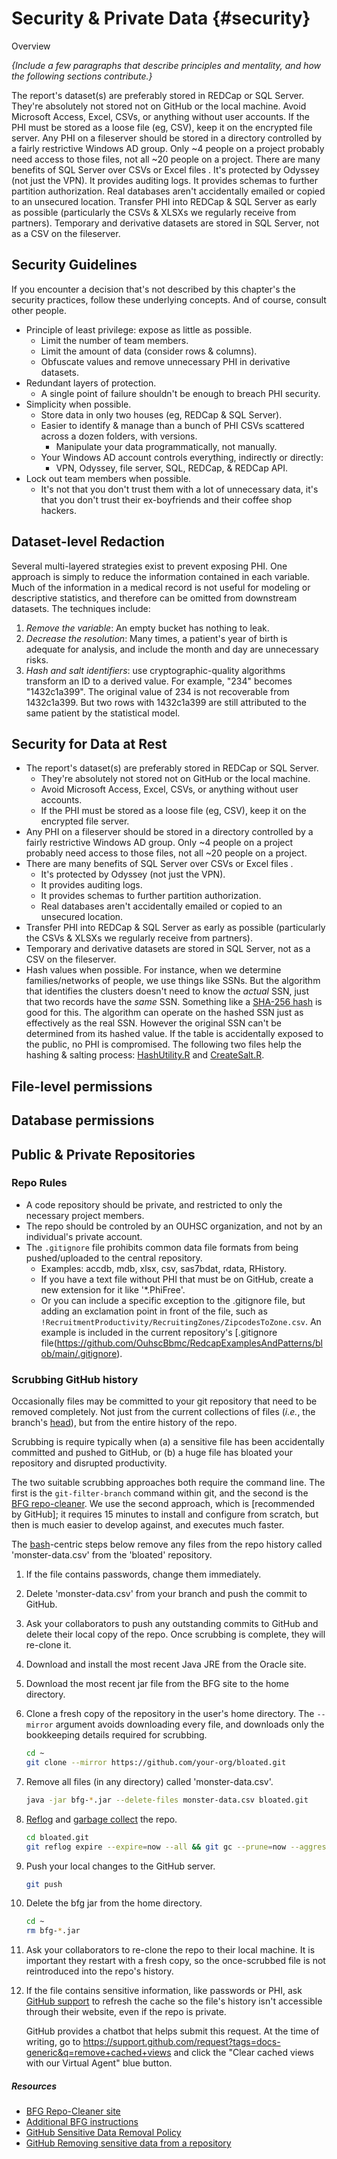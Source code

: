 Security & Private Data {#security}
====================================

Overview

*{Include a few paragraphs that describe principles and mentality, and how the following sections contribute.}*


The report's dataset(s) are preferably stored in REDCap or SQL Server.
They're absolutely not stored not on GitHub or the local machine.
Avoid Microsoft Access, Excel, CSVs, or anything without user accounts.
If the PHI must be stored as a loose file (eg, CSV), keep it on the encrypted file server.
Any PHI on a fileserver should be stored in a directory controlled by a fairly restrictive Windows AD group. Only ~4 people on a project probably need access to those files, not all ~20 people on a project.
There are many benefits of SQL Server over CSVs or Excel files .
It's protected by Odyssey (not just the VPN).
It provides auditing logs.
It provides schemas to further partition authorization.
Real databases aren't accidentally emailed or copied to an unsecured location.
Transfer PHI into REDCap & SQL Server as early as possible (particularly the CSVs & XLSXs we regularly receive from partners).
Temporary and derivative datasets are stored in SQL Server, not as a CSV on the fileserver.

Security Guidelines
------------------------------------

If you encounter a decision that's not described by this chapter's the security practices, follow these underlying concepts.  And of course, consult other people.

* Principle of least privilege: expose as little as possible.
  * Limit the number of team members.
  * Limit the amount of data (consider rows & columns).
  * Obfuscate values and remove unnecessary PHI in derivative datasets.
* Redundant layers of protection.
  * A single point of failure shouldn't be enough to breach PHI security.
* Simplicity when possible.
  * Store data in only two houses (eg, REDCap & SQL Server).
  * Easier to identify & manage than a bunch of PHI CSVs scattered across a dozen folders, with versions.
    * Manipulate your data programmatically, not manually.
  * Your Windows AD account controls everything, indirectly or directly:
    * VPN, Odyssey, file server, SQL, REDCap, & REDCap API.
* Lock out team members when possible.
  * It's not that you don't trust them with a lot of unnecessary data, it's that you don't trust their ex-boyfriends and their coffee shop hackers.


Dataset-level Redaction
------------------------------------

Several multi-layered strategies exist to prevent exposing PHI.  One approach is simply to reduce the information contained in each variable.  Much of the information in a medical record is not useful for modeling or descriptive statistics, and therefore can be omitted from downstream datasets.  The techniques include:

1. *Remove the variable*: An empty bucket has nothing to leak.
1. *Decrease the resolution*: Many times, a patient's year of birth is adequate for analysis, and include the month and day are unnecessary risks.
1. *Hash and salt identifiers*: use cryptographic-quality algorithms transform an ID to a derived value.  For example, "234" becomes "1432c1a399".  The original value of 234 is not recoverable from 1432c1a399.  But two rows with 1432c1a399 are still attributed to the same patient by the statistical model.

Security for Data at Rest
------------------------------------

* The report's dataset(s) are preferably stored in REDCap or SQL Server.
  * They're absolutely not stored not on GitHub or the local machine.
  * Avoid Microsoft Access, Excel, CSVs, or anything without user accounts.
  * If the PHI must be stored as a loose file (eg, CSV), keep it on the encrypted file server.
* Any PHI on a fileserver should be stored in a directory controlled by a fairly restrictive Windows AD group.  Only ~4 people on a project probably need access to those files, not all ~20 people on a project.
* There are many benefits of SQL Server over CSVs or Excel files .
  * It's protected by Odyssey (not just the VPN).
  * It provides auditing logs.
  * It provides schemas to further partition authorization.
  * Real databases aren't accidentally emailed or copied to an unsecured location.
* Transfer PHI into REDCap & SQL Server as early as possible (particularly the CSVs & XLSXs we regularly receive from partners).
* Temporary and derivative datasets are stored in SQL Server, not as a CSV on the fileserver.
* Hash values when possible.  For instance, when we determine families/networks of people, we use things like SSNs.  But the algorithm that identifies the clusters doesn't need to know the *actual* SSN, just that two records have the *same* SSN.  Something like a [SHA-256 hash](http://en.wikipedia.org/wiki/SHA-2) is good for this.  The algorithm can operate on the hashed SSN just as effectively as the real SSN. However the original SSN can't be determined from its hashed value.  If the table is accidentally exposed to the public, no PHI is compromised. The following two files help the hashing & salting process: [HashUtility.R](https://github.com/OuhscBbmc/RedcapExamplesAndPatterns/blob/main/CodeUtilities/HashUtility.R) and [CreateSalt.R](https://github.com/OuhscBbmc/RedcapExample/blob/main/CodeUtilities/CreateSalt.R).

File-level permissions
------------------------------------

Database permissions
------------------------------------

Public & Private Repositories
------------------------------------

### Repo Rules

* A code repository should be private, and restricted to only the necessary project members.
* The repo should be controled by an OUHSC organization, and not by an individual's private account.
* The `.gitignore` file prohibits common data file formats from being pushed/uploaded to the central repository.
  * Examples: accdb, mdb, xlsx, csv, sas7bdat, rdata, RHistory.
  * If you have a text file without PHI that must be on GitHub, create a new extension for it like '*.PhiFree'.
  * Or you can include a specific exception to the .gitignore file, but adding an exclamation point in front of the file, such as `!RecruitmentProductivity/RecruitingZones/ZipcodesToZone.csv`.  An example is included in the current repository's [.gitignore file(https://github.com/OuhscBbmc/RedcapExamplesAndPatterns/blob/main/.gitignore).

### Scrubbing GitHub history

Occasionally files may be committed to your git repository that need to be removed completely.  Not just from the current collections of files (*i.e.*, the branch's [head](https://git-scm.com/docs/gitglossary#gitglossary-aiddefHEADaHEAD)), but from the entire history of the repo.

Scrubbing is require typically when (a) a sensitive file has been accidentally committed and pushed to GitHub, or (b) a huge file has bloated your repository and disrupted productivity.

The two suitable scrubbing approaches both require the command line.  The first is the `git-filter-branch` command within git, and the second is the [BFG repo-cleaner](https://rtyley.github.io/bfg-repo-cleaner/).  We use the second approach, which is [recommended by GitHub]; it requires 15 minutes to install and configure from scratch, but then is much easier to develop against, and executes much faster.

The [bash](https://www.gnu.org/software/bash/)-centric steps below remove any file*s* from the repo history called 'monster-data.csv' from the 'bloated' repository.

1. If the file contains passwords, change them immediately.
1. Delete 'monster-data.csv' from your branch and push the commit to GitHub.
1. Ask your collaborators to push any outstanding commits to GitHub and delete their local copy of the repo.  Once scrubbing is complete, they will re-clone it.
1. Download and install the most recent Java JRE from the Oracle site.
1. Download the most recent jar file from the BFG site to the home directory.
1. Clone a fresh copy of the repository in the user's home directory.  The `--mirror` argument avoids downloading every file, and downloads only the bookkeeping details required for scrubbing.

    ```bash
    cd ~
    git clone --mirror https://github.com/your-org/bloated.git
    ```

1. Remove all files (in any directory) called 'monster-data.csv'.

    ```bash
    java -jar bfg-*.jar --delete-files monster-data.csv bloated.git
    ```

1. [Reflog](https://git-scm.com/docs/git-reflog) and [garbage collect](https://git-scm.com/docs/git-gc) the repo.

    ```bash
    cd bloated.git
    git reflog expire --expire=now --all && git gc --prune=now --aggressive
    ```

1. Push your local changes to the GitHub server.

    ```bash
    git push
    ```

1. Delete the bfg jar from the home directory.

    ```bash
    cd ~
    rm bfg-*.jar
    ```

1. Ask your collaborators to re-clone the repo to their local machine.  It is important they restart with a fresh copy, so the once-scrubbed file is not reintroduced into the repo's history.

1. If the file contains sensitive information, like passwords or PHI, ask [GitHub support](https://support.github.com/) to refresh the cache so the file's history isn't accessible through their website, even if the repo is private.

   GitHub provides a chatbot that helps submit this request.  At the time of writing, go to <https://support.github.com/request?tags=docs-generic&q=remove+cached+views> and click the "Clear cached views with our Virtual Agent" blue button.

##### Resources

* [BFG Repo-Cleaner site](https://rtyley.github.io/bfg-repo-cleaner/)
* [Additional BFG instructions](https://github.com/IBM/BluePic/wiki/Using-BFG-Repo-Cleaner-tool-to-remove-sensitive-files-from-your-git-repo)
* [GitHub Sensitive Data Removal Policy](https://help.github.com/articles/github-sensitive-data-removal-policy/)
* [GitHub Removing sensitive data from a repository](https://docs.github.com/en/authentication/keeping-your-account-and-data-secure/removing-sensitive-data-from-a-repository)
